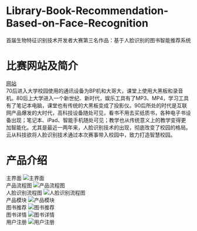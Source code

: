 # Library-Book-Recommendation-Based-on-Face-Recognition
首届生物特征识别技术开发者大赛第三名作品：基于人脸识别的图书智能推荐系统 
# 比赛网站及简介
[网站](https://www.kesci.com/home/competition/5b0cf4c8a8b1fd09d0ba99a8/content) <br>
70后进入大学校园使用的通讯设备为BP机和大哥大，课堂上使用大黑板和录音机。80后上大学进入一个新世纪、新时代，娱乐工具有了MP3、MP4，学习工具有了笔记本电脑，课堂也有传统的大黑板变成了投影仪。90后所处的时代是互联网产品爆发的大时代，高科技设备随处可见，看书不用去买纸质书，各种电子书设备出现；笔记本、iPad、智能手机随处可见；教学也从传统意义上的教学变得更加智能化。尤其是最近一两年来，人脸识别技术的出现，彻底改变了校园的格局。云从科技欲将人脸识别技术通过本次赛事带入校园中，致力打造智慧校园。<br>
# 产品介绍
主界面
![主界面](https://github.com/zdyshine/Library-Book-Recommendation-Based-on-Face-Recognition/blob/master/project_image/%E4%B8%BB%E7%95%8C%E9%9D%A2.png
)<br>
产品流程图
![产品流程图](https://github.com/zdyshine/Library-Book-Recommendation-Based-on-Face-Recognition/blob/master/project_image/%E4%BD%9C%E4%B8%9A%E6%B5%81%E7%A8%8B.png
)<br>
人脸识别流程图
![人脸识别流程图](https://github.com/zdyshine/Library-Book-Recommendation-Based-on-Face-Recognition/blob/master/project_image/%E4%BA%BA%E8%84%B8%E8%AF%86%E5%88%AB%E6%B5%81%E7%A8%8B%E5%9B%BE.png
)<br>
产品模块
![产品模块](https://github.com/zdyshine/Library-Book-Recommendation-Based-on-Face-Recognition/blob/master/project_image/%E4%BA%94%E5%A4%A7%E6%A8%A1%E5%9D%97.png
)<br>
图书推荐
![图书推荐](https://github.com/zdyshine/Library-Book-Recommendation-Based-on-Face-Recognition/blob/master/project_image/%E5%9B%BE%E4%B9%A6%E6%8E%A8%E8%8D%90.png
)<br>
图书详情
![图书详情](https://github.com/zdyshine/Library-Book-Recommendation-Based-on-Face-Recognition/blob/master/project_image/%E5%9B%BE%E4%B9%A6%E8%AF%A6%E6%83%85.png
)<br>
用户注册
![用户注册](https://github.com/zdyshine/Library-Book-Recommendation-Based-on-Face-Recognition/blob/master/project_image/%E6%96%B0%E7%94%A8%E6%88%B7%E9%87%87%E9%9B%86.png
)<br>
